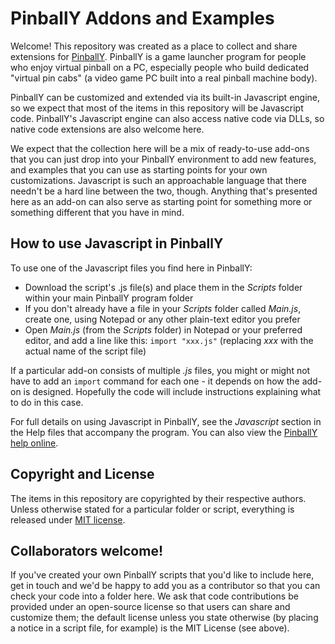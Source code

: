 # PinballY Addons and Examples

Welcome!  This repository was created as a place to collect and share
extensions for [PinballY](http://mjrnet.org/pinscape/PinballY).
PinballY is a game launcher program for people who enjoy virtual
pinball on a PC, especially people who build dedicated "virtual pin
cabs" (a video game PC built into a real pinball machine body).

PinballY can be customized and extended via its built-in Javascript
engine, so we expect that most of the items in this repository will be
Javascript code.  PinballY's Javascript engine can also access native
code via DLLs, so native code extensions are also welcome here.

We expect that the collection here will be a mix of ready-to-use
add-ons that you can just drop into your PinballY environment to add
new features, and examples that you can use as starting points for
your own customizations.  Javascript is such an approachable language
that there needn't be a hard line between the two, though.  Anything
that's presented here as an add-on can also serve as starting point
for something more or something different that you have in mind.


## How to use Javascript in PinballY

To use one of the Javascript files you find here in PinballY:

* Download the script's .js file(s) and place them in the *Scripts* folder within your main PinballY program folder
* If you don't already have a file in your *Scripts* folder called *Main.js*, create one, using Notepad or any other plain-text editor you prefer
* Open *Main.js* (from the *Scripts* folder) in Notepad or your preferred editor, and add a line like this: `import "xxx.js"` (replacing *xxx* with the actual name of the script file)

If a particular add-on consists of multiple *.js* files, you might or
might not have to add an `import` command for each one - it depends on
how the add-on is designed.  Hopefully the code will include
instructions explaining what to do in this case.

For full details on using Javascript in PinballY, see the *Javascript*
section in the Help files that accompany the program.  You can
also view the [PinballY help online](http://mjrnet.org/pinscape/downloads/PinballY/Help/PinballY.html).


## Copyright and License

The items in this repository are copyrighted by their respective
authors.  Unless otherwise stated for a particular folder or script,
everything is released under [MIT
license](https://opensource.org/licenses/MIT).


## Collaborators welcome!

If you've created your own PinballY scripts that you'd like to include
here, get in touch and we'd be happy to add you as a contributor so
that you can check your code into a folder here.  We ask that code
contributions be provided under an open-source license so that users
can share and customize them; the default license unless you state
otherwise (by placing a notice in a script file, for example) is the
MIT License (see above).


